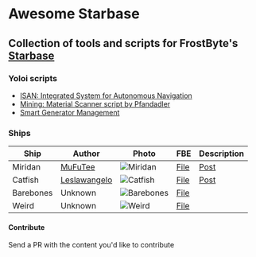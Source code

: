 
# Awesome Starbase
## Collection of tools and scripts for FrostByte's [Starbase](https://store.steampowered.com/app/454120/Starbase/)

### Yoloi scripts

 - [ISAN: Integrated System for Autonomous Navigation](https://github.com/Collective-SB/ISAN)
 - [Mining: Material Scanner script by Pfandadler](https://github.com/DerPfandadler/Pfandadler-YOLOL/tree/main/Material%20Scanner)
 - [Smart Generator Management](https://steamlists.com/starbase-automatic-generator-output-with-basic-yolol/)
  
 


### Ships


| Ship         |      Author    | Photo                                                 | FBE | Description |
|--------------|---------------|-------------------------------------------------------|-----|-------------|
| Miridan     |  [MuFuTee](https://www.reddit.com/r/starbase/comments/pb97b3/miridan_the_living_one_my_newest_project_is_alive/haa5eq3/?utm_source=reddit&utm_medium=web2x&context=3) |![Miridan](https://raw.githubusercontent.com/xymor/awesome-starbase/master/blueprints/custom/miridan/ih8ibecglhj71.webp)           | [File](https://www.reddit.com/r/starbase/comments/pb97b3/miridan_the_living_one_my_newest_project_is_alive/haa2cic/?utm_source=reddit&utm_medium=web2x&context=3)           |    [Post](https://www.reddit.com/gallery/pb97b3)         |
| Catfish   |     [Leslawangelo](https://old.reddit.com/r/starbase/comments/p7c1fw/many_people_asked_for_blueprint_of_my_catfish_you/h9ikzh0/)              |  ![Catfish](https://raw.githubusercontent.com/xymor/awesome-starbase/master/blueprints/custom/catfish/tzcfracmfai71.webp)   | [File](https://old.reddit.com/r/starbase/comments/p7c1fw/many_people_asked_for_blueprint_of_my_catfish_you/h9ikzh0/) | [Post](https://old.reddit.com/r/starbase/comments/p7c1fw/many_people_asked_for_blueprint_of_my_catfish_you/)          |
| Barebones   |     Unknown   |  ![Barebones](https://raw.githubusercontent.com/xymor/awesome-starbase/master/blueprints/custom/barebones/Screenshot%20(20).png)   | [File](https://github.com/xymor/awesome-starbase/blob/master/blueprints/custom/barebones/ship_16.fbe) |        |
| Weird   |     Unknown   |  ![Weird](https://raw.githubusercontent.com/xymor/awesome-starbase/master/blueprints/custom/weird/Screenshot%20(19).png)   | [File](https://github.com/xymor/awesome-starbase/blob/master/blueprints/custom/weird/ship_15.fbe) |        |


#### Contribute
 Send a PR with the content you'd like to contribute

